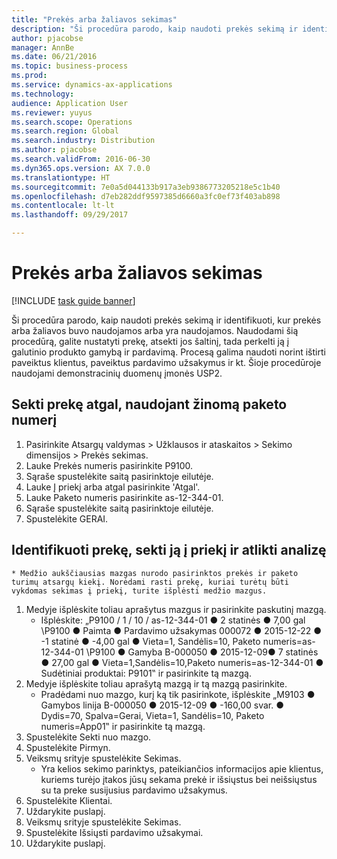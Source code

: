 ```yaml
---
title: "Prekės arba žaliavos sekimas"
description: "Ši procedūra parodo, kaip naudoti prekės sekimą ir identifikuoti, kur prekės arba žaliavos buvo naudojamos arba yra naudojamos."
author: pjacobse
manager: AnnBe
ms.date: 06/21/2016
ms.topic: business-process
ms.prod: 
ms.service: dynamics-ax-applications
ms.technology: 
audience: Application User
ms.reviewer: yuyus
ms.search.scope: Operations
ms.search.region: Global
ms.search.industry: Distribution
ms.author: pjacobse
ms.search.validFrom: 2016-06-30
ms.dyn365.ops.version: AX 7.0.0
ms.translationtype: HT
ms.sourcegitcommit: 7e0a5d044133b917a3eb9386773205218e5c1b40
ms.openlocfilehash: d7eb282ddf9597385d6660a3fc0ef73f403ab898
ms.contentlocale: lt-lt
ms.lasthandoff: 09/29/2017

---
```

# <a name="trace-an-item-or-raw-material"></a>Prekės arba žaliavos sekimas

[!INCLUDE [task guide banner](../../includes/task-guide-banner.md)]

Ši procedūra parodo, kaip naudoti prekės sekimą ir identifikuoti, kur prekės arba žaliavos buvo naudojamos arba yra naudojamos. Naudodami šią procedūrą, galite nustatyti prekę, atsekti jos šaltinį, tada perkelti ją į galutinio produkto gamybą ir pardavimą. Procesą galima naudoti norint ištirti paveiktus klientus, paveiktus pardavimo užsakymus ir kt. Šioje procedūroje naudojami demonstracinių duomenų įmonės USP2.


## <a name="trace-an-item-backwards-using-a-known-batch-number"></a>Sekti prekę atgal, naudojant žinomą paketo numerį
1. Pasirinkite Atsargų valdymas > Užklausos ir ataskaitos > Sekimo dimensijos > Prekės sekimas.
2. Lauke Prekės numeris pasirinkite P9100.
3. Sąraše spustelėkite saitą pasirinktoje eilutėje.
4. Lauke Į priekį arba atgal pasirinkite 'Atgal'.
5. Lauke Paketo numeris pasirinkite as-12-344-01.
6. Sąraše spustelėkite saitą pasirinktoje eilutėje.
7. Spustelėkite GERAI.

## <a name="identify-an-item-trace-it-forward-and-make-an-analysis"></a>Identifikuoti prekę, sekti ją į priekį ir atlikti analizę
    * Medžio aukščiausias mazgas nurodo pasirinktos prekės ir paketo turimų atsargų kiekį. Norėdami rasti prekę, kuriai turėtų būti vykdomas sekimas į priekį, turite išplėsti medžio mazgus.   
1. Medyje išplėskite toliau aprašytus mazgus ir pasirinkite paskutinį mazgą.
    * Išplėskite: „P9100 / 1 / 10 / as-12-344-01 ● 2 statinės ● 7,00 gal \P9100 ● Paimta ● Pardavimo užsakymas 000072 ● 2015-12-22  ● -1 statinė ● -4,00 gal ● Vieta=1, Sandėlis=10, Paketo numeris=as-12-344-01 \P9100 ● Gamyba B-000050 ● 2015-12-09● 7 statinės ● 27,00 gal ● Vieta=1,Sandėlis=10,Paketo numeris=as-12-344-01 ● Sudėtiniai produktai: P9101‟ ir pasirinkite tą mazgą.     
2. Medyje išplėskite toliau aprašytą mazgą ir tą mazgą pasirinkite.
    * Pradėdami nuo mazgo, kurį ką tik pasirinkote, išplėskite „M9103 ● Gamybos linija B-000050 ● 2015-12-09  ● -160,00 svar. ● Dydis=70, Spalva=Gerai, Vieta=1, Sandėlis=10, Paketo numeris=App01‟ ir pasirinkite tą mazgą.  
3. Spustelėkite Sekti nuo mazgo.
4. Spustelėkite Pirmyn.
5. Veiksmų srityje spustelėkite Sekimas.
    * Yra kelios sekimo parinktys, pateikiančios informacijos apie klientus, kuriems turėjo įtakos jūsų sekama prekė ir išsiųstus bei neišsiųstus su ta preke susijusius pardavimo užsakymus.   
6. Spustelėkite Klientai.
7. Uždarykite puslapį.
8. Veiksmų srityje spustelėkite Sekimas.
9. Spustelėkite Išsiųsti pardavimo užsakymai.
10. Uždarykite puslapį.

